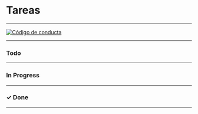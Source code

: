 # Tareas
---

[![Código de conducta][conduct-badge]][conduct]

---
### Todo


---
### In Progress


---
### ✓ Done


---

[conduct]: CODE_OF_CONDUCT.md
[conduct-badge]: https://img.shields.io/badge/C%C3%B3digo%20de%20Conducta-2.0-4baaaa.svg "Código de conducta"